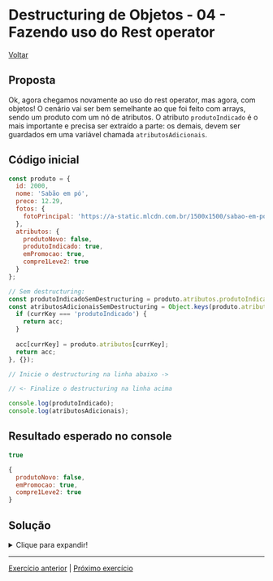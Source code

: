 # Destructuring de Objetos - 04 - Fazendo uso do Rest operator

[Voltar](../../README.md)

## Proposta
Ok, agora chegamos novamente ao uso do rest operator, mas agora, com objetos! O cenário vai ser bem semelhante ao que foi feito com arrays, sendo um produto com um nó de atributos. O atributo `produtoIndicado` é o mais importante e precisa ser extraído a parte: os demais, devem ser guardados em uma variável chamada `atributosAdicionais`.

## Código inicial
```js
const produto = {
  id: 2000,
  nome: 'Sabão em pó',
  preco: 12.29,
  fotos: {
    fotoPrincipal: 'https://a-static.mlcdn.com.br/1500x1500/sabao-em-po-omo-lavagem-perfeita-concentrado-profissional-56kg/magazineluiza/224489500/f43bec8b2f13e0c5565b681d2d46432f.jpg'
  },
  atributos: {
    produtoNovo: false,
    produtoIndicado: true,
    emPromocao: true,
    compre1Leve2: true
  }
};

// Sem destructuring:
const produtoIndicadoSemDestructuring = produto.atributos.produtoIndicado;
const atributosAdicionaisSemDestructuring = Object.keys(produto.atributos).reduce((acc, currKey) => {
  if (currKey === 'produtoIndicado') {
    return acc;
  }
  
  acc[currKey] = produto.atributos[currKey];
  return acc;
}, {});

// Inicie o destructuring na linha abaixo ->

// <- Finalize o destructuring na linha acima

console.log(produtoIndicado);
console.log(atributosAdicionais);
```

## Resultado esperado no console
```js
true

{
  produtoNovo: false,
  emPromocao: true,
  compre1Leve2: true
}
```

## Solução

<details>
  <summary>Clique para expandir!</summary>

  ```js
  const produto = {
    id: 2000,
    nome: 'Sabão em pó',
    preco: 12.29,
    fotos: {
      fotoPrincipal: 'https://a-static.mlcdn.com.br/1500x1500/sabao-em-po-omo-lavagem-perfeita-concentrado-profissional-56kg/magazineluiza/224489500/f43bec8b2f13e0c5565b681d2d46432f.jpg'
    },
    atributos: {
      produtoNovo: false,
      produtoIndicado: true,
      emPromocao: true,
      compre1Leve2: true
    }
  };

  // Sem destructuring:
  const produtoIndicadoSemDestructuring = produto.atributos.produtoIndicado;
  const atributosAdicionaisSemDestructuring = Object.keys(produto.atributos).reduce((acc, currKey) => {
    if (currKey === 'produtoIndicado') {
      return acc;
    }
    
    acc[currKey] = produto.atributos[currKey];
    return acc;
  }, {});

  // Inicie o destructuring na linha abaixo ->
  const {
    atributos: {
      produtoIndicado,
      ...atributosAdicionais
    }
  } = produto;
  // <- Finalize o destructuring na linha acima

  console.log(produtoIndicado);
  console.log(atributosAdicionais);
  ```
</details>

---

[Exercício anterior](../03-renomeando-variaveis/README.md) | [Próximo exercício](../05-geral/README.md)